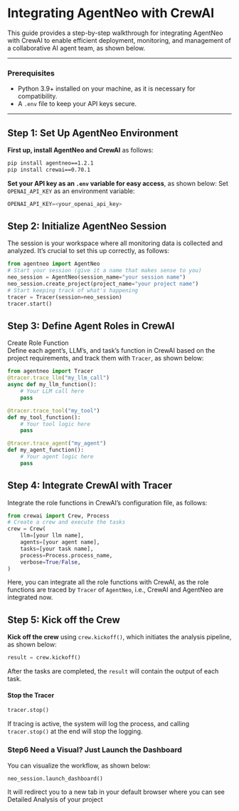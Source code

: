 
# Integrating AgentNeo with CrewAI

This guide provides a step-by-step walkthrough for integrating AgentNeo with CrewAI to enable efficient deployment, monitoring, and management of a collaborative AI agent team, as shown below.

---

### Prerequisites
- Python 3.9+ installed on your machine, as it is necessary for compatibility.
- A `.env` file to keep your API keys secure.

---

## Step 1: Set Up AgentNeo Environment

**First up, install AgentNeo and CrewAI** as follows:
   ```bash
   pip install agentneo==1.2.1 
   pip install crewai==0.70.1
   ```
**Set your API key as an `.env` variable for easy access**, as shown below:
   Set `OPENAI_API_KEY` as an environment variable:
   ```python
   OPENAI_API_KEY=<your_openai_api_key>
   ```

## Step 2: Initialize AgentNeo Session

The session is your workspace where all monitoring data is collected and analyzed. It’s crucial to set this up correctly, as follows:
```python
from agentneo import AgentNeo
# Start your session (give it a name that makes sense to you)
neo_session = AgentNeo(session_name="your session name")
neo_session.create_project(project_name="your project name")
# Start keeping track of what's happening
tracer = Tracer(session=neo_session)
tracer.start()
```

## Step 3: Define Agent Roles in CrewAI
 Create Role Function  
   Define each agent’s, LLM’s, and task’s function in CrewAI based on the project requirements, and track them with `Tracer`, as shown below:
   ```python
from agentneo import Tracer
   @tracer.trace_llm("my_llm_call")
   async def my_llm_function():
       # Your LLM call here
       pass

   @tracer.trace_tool("my_tool")
   def my_tool_function():
       # Your tool logic here
       pass

   @tracer.trace_agent("my_agent")
   def my_agent_function():
       # Your agent logic here
       pass
   ```

## Step 4: Integrate CrewAI with Tracer

   Integrate the role functions in CrewAI’s configuration file, as follows:

   ```python
   from crewai import Crew, Process
   # Create a crew and execute the tasks
   crew = Crew(
       llm=[your llm name],
       agents=[your agent name],
       tasks=[your task name],
       process=Process.process_name,
       verbose=True/False,
   )
   ```
Here, you can integrate all the role functions with CrewAI, as the role functions are traced by `Tracer` of `AgentNeo`, i.e., CrewAI and AgentNeo are integrated now.

## Step 5: Kick off the Crew

**Kick off the crew** using `crew.kickoff()`, which initiates the analysis pipeline, as shown below:
```python
result = crew.kickoff()
```
After the tasks are completed, the `result` will contain the output of each task.

#### Stop the Tracer

```python
tracer.stop()
```
If tracing is active, the system will log the process, and calling `tracer.stop()` at the end will stop the logging.

### Step6 Need a Visual? Just Launch the Dashboard

You can visualize the workflow, as shown below:

```python
neo_session.launch_dashboard()
```

It will redirect you to a new tab in your default browser where you can see Detailed Analysis of your project 
